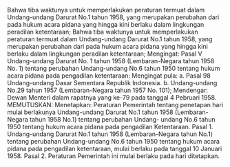  Bahwa tiba waktunya untuk memperlakukan peraturan termuat dalam Undang-undang Darurat No.1 tahun 1958, yang merupakan perubahan dari pada hukum acara pidana yang hingga kini berlaku dalam lingkungan peradilan ketentaraan; Bahwa tiba waktunya untuk memperlakukan peraturan termuat dalam Undang-undang Darurat No.1 tahun 1958, yang merupakan perubahan dari pada hukum acara pidana yang hingga kini berlaku dalam lingkungan peradilan ketentaraan;
Mengingat:
 Pasal V Undang-undang Darurat No. 1 tahun 1958 (Lembaran-Negara tahun 1958 No. 1) tentang perubahan Undang-undang No.6 tahun 1950 tentang hukum acara pidana pada pengadilan ketentaraan: Mengingat pula:
a. Pasal 98 Undang-undang Dasar Sementara Republik Indonesia. b. Undang-undang No.29 tahun 1957 (Lembaran-Negara tahun 1957 No. 101); Mendengar: Dewan Menteri dalam rapatnya yang ke-79 pada tanggal 4 Pebruari 1958. MEMUTUSKAN: Menetapkan: Peraturan Pemerintah tentang penetapan hari mulai berlakunya Undang-undang Darurat No.1 tahun 1958 (Lembaran-Negara tahun 1958 No.1) tentang perubahan Undang- undang No.6 tahun 1950 tentang hukum acara pidana pada pengadilan Ketentaraan. Pasal 1. Undang-undang Darurat No.1 tahun 1958 (Lembaran-Negara tahun No.1) tentang perubahan Undang-undang No.6 tahun 1950 tentang hukum acara pidana pada pengadilan ketentaraan, mulai berlaku pada tanggal 10 Januari 1958. Pasal 2. Peraturan Pemerintah ini mulai berlaku pada hari ditetapkan.
